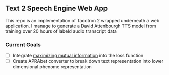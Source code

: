 ## Text 2 Speech Engine Web App

This repo is an implementation of Tacotron 2 wrapped underneath a web application. I manage to generate a David Attenbourgh TTS model from training over 20 hours of labeld audio transcript data

### Current Goals

- [ ] Integrate [maximizing mutual information](https://arxiv.org/pdf/1909.01145.pdf) into the loss function
- [ ] Create APRAbet converter to break down text representation into lower dimensional phenome representation